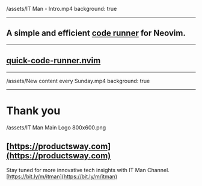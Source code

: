 /assets/IT Man - Intro.mp4
background: true

---

## A simple and efficient [code runner](https://marketplace.visualstudio.com/items?itemName=formulahendry.code-runner) for Neovim.

---

## [quick-code-runner.nvim](https://github.com/jellydn/quick-code-runner.nvim)

---

/assets/New content every Sunday.mp4
background: true

---

# Thank you

/assets/IT Man Main Logo 800x600.png

## [https://productsway.com](https://productsway.com)

Stay tuned for more innovative tech insights with IT Man Channel.
[https://bit.ly/m/itman](https://bit.ly/m/itman)
